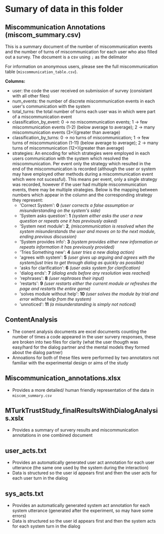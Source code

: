 # Sumary of data in this folder

## Miscommunication Annotations (miscom_summary.csv)
This is a summary document of the number of miscommunication events and the number of turns of miscommunication for each user who also filled out a survey.
The document is a csv using `;` as the delimator

For information on anonymous users, please see the full miscommunication table (`miscommunication_table.csv`).

**Columns:**
* user: the code the user received on submission of survey (consistant with all other files)
* num_events: the number of discrete miscommunication events in each user's communication with the system
* total_turns: the total number of turns each user was in which were part of a miscommunication event 
* classification_by_event: 0 -> no miscommunication events; 1 -> few miscommunication events (1-2) (below average to average); 2 -> many miscommunication events (3+)(greater than average)
* classification_by_turns: 0 -> no turns of miscommunication; 1 -> few turns of miscommunication (1-11) (below average to average); 2 -> many turns of miscommunication (12+)(greater than average)
* strategies: An encoding for which strategies were employed in each users communication with the system which resolved the miscommunication. Per event only the strategy which resulted in the end of the miscommunication is recorded (although the user or system may have employed other methods during a miscommunication event which were not sucessful). This means per event, only a single strategy was recorded, however if the user had multiple miscommunication events, there may be multiple strategies. Below is the mapping between numbers which appear in the column and the corresponding strategy they represent:
  * 'Correct System': **0** _(user corrects a false assumption or misunderstanding on the system's side)_
  * 'System asks question': **1** _(system either asks the user a new question or repeats one it has previously asked)_
  * 'System next module': **2**, _(miscommunication is resolved when the system misunderstands the user and moves on to the next module, ending previous discussion)_
  * 'System provides info': **3** _(system provides either new information or repeats information it has previously provided)_
  * 'Tries Something new': **4** _(user tries a new dialog action)_
  * 'agrees with system': **5** _(user gives up arguing and agrees with the system/just tries to get through dialog as quickly as possible)_
  * 'asks for clarification': **6** _(user asks system for clarification)_
  * 'dialog ends': **7** _(dialog ends before any resolution was reached)_
  * 'rephrases': **8** _(user rephrases their input)_
  * 'restarts': **9** _(user restarts either the current module or refreshes the page and restarts the entire game)_
  * 'solves module without help': **10** _(user solves the module by trial and error without help from the system)_
  * 'unnoticed': **11** _(a misunderstanding is simply not noticed)_

## ContentAnalysis
* The conent analysis documents are excel documents counting the number of times a code appeared in the user survery responses, these are broken into two files for clarity (what the user thougth was easy/hard for the dialog partner and the mental models they formed about the dialog partner) 
* Annoations for both of these files were performed by two annotators not familiar with the experimental design or aims of the study

## Miscommunication_annotations.xlsx
* Provides a more detailed/ human friendly representation of the data in `miscom_summary.csv`

## MTurkTrustStudy_finalResultsWithDialogAnalysis.xslx
* Provides a summary of survery results and miscommunication annotations in one combined document

## user_acts.txt
* Provides an automatically generated user act annotation for each user utterance (the same one used by the system during the interaction)
* Data is structured so the user id appears first and then the user acts for each user turn in the dialog

## sys_acts.txt
* Provides an automatically generated system act annotation for each system utterance (generated after the experiment, so may have some errors)
* Data is structured so the user id appears first and then the system acts for each system turn in the dialog
